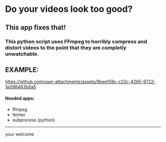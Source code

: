 # Do your videos look too good?
## This app fixes that!

### This python script uses FFmpeg to horribly compress and distort videos to the point that they are completly unwatchable.

## EXAMPLE:
https://github.com/user-attachments/assets/9bee159c-c22c-4265-9722-1e098463b8a5

#### Needed apps:
- ffmpeg
- tkinter
- subprocess (python)
---
your welcome
